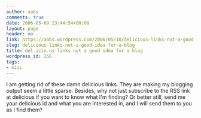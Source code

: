 ```yaml
---
author: aabs
comments: true
date: 2006-05-09 23:44:54+00:00
layout: page
header: no
link: https://aabs.wordpress.com/2006/05/10/delicious-links-not-a-good-idea-for-a-blog/
slug: delicious-links-not-a-good-idea-for-a-blog
title: del.icio.us links not a good idea for a blog
wordpress_id: 256
tags:
- misc
---
```


I am getting rid of these damn delicious links. They are making my blogging output seem a little sparse. Besides, why not just subscribe to the RSS link at delicious if you want to know what I'm finding? Or better still, send me your delicious id and what you are interested in, and I will send them to you as I find them?
